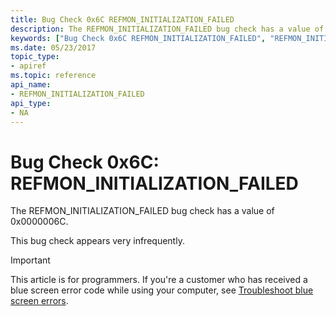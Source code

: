 ```yaml
---
title: Bug Check 0x6C REFMON_INITIALIZATION_FAILED
description: The REFMON_INITIALIZATION_FAILED bug check has a value of 0x0000006C.This bug check appears very infrequently.
keywords: ["Bug Check 0x6C REFMON_INITIALIZATION_FAILED", "REFMON_INITIALIZATION_FAILED"]
ms.date: 05/23/2017
topic_type:
- apiref
ms.topic: reference
api_name:
- REFMON_INITIALIZATION_FAILED
api_type:
- NA
---
```


# Bug Check 0x6C: REFMON\_INITIALIZATION\_FAILED


The REFMON\_INITIALIZATION\_FAILED bug check has a value of 0x0000006C.

This bug check appears very infrequently.

> [!IMPORTANT]
> This article is for programmers. If you're a customer who has received a blue screen error code while using your computer, see [Troubleshoot blue screen errors](https://www.windows.com/stopcode).


 

 




